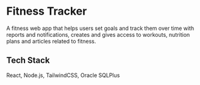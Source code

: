 # Fitness Tracker 
A fitness web app that helps users set goals and track them over time with
reports and notifications, creates and gives access to workouts, nutrition plans
and articles related to fitness.

## Tech Stack
React, Node.js, TailwindCSS, Oracle SQLPlus
